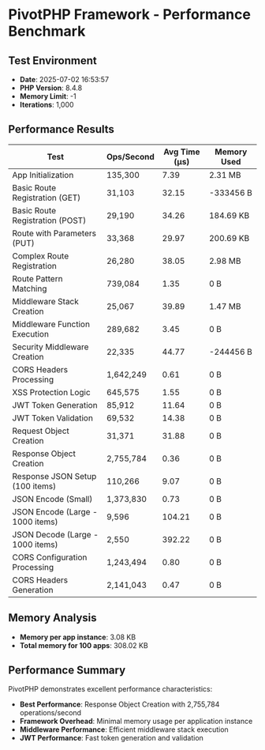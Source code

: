# PivotPHP Framework - Performance Benchmark

## Test Environment
- **Date**: 2025-07-02 16:53:57
- **PHP Version**: 8.4.8
- **Memory Limit**: -1
- **Iterations**: 1,000

## Performance Results

| Test | Ops/Second | Avg Time (μs) | Memory Used |
|------|------------|---------------|-------------|
| App Initialization | 135,300 | 7.39 | 2.31 MB |
| Basic Route Registration (GET) | 31,103 | 32.15 | -333456 B |
| Basic Route Registration (POST) | 29,190 | 34.26 | 184.69 KB |
| Route with Parameters (PUT) | 33,368 | 29.97 | 200.69 KB |
| Complex Route Registration | 26,280 | 38.05 | 2.98 MB |
| Route Pattern Matching | 739,084 | 1.35 | 0 B |
| Middleware Stack Creation | 25,067 | 39.89 | 1.47 MB |
| Middleware Function Execution | 289,682 | 3.45 | 0 B |
| Security Middleware Creation | 22,335 | 44.77 | -244456 B |
| CORS Headers Processing | 1,642,249 | 0.61 | 0 B |
| XSS Protection Logic | 645,575 | 1.55 | 0 B |
| JWT Token Generation | 85,912 | 11.64 | 0 B |
| JWT Token Validation | 69,532 | 14.38 | 0 B |
| Request Object Creation | 31,371 | 31.88 | 0 B |
| Response Object Creation | 2,755,784 | 0.36 | 0 B |
| Response JSON Setup (100 items) | 110,266 | 9.07 | 0 B |
| JSON Encode (Small) | 1,373,830 | 0.73 | 0 B |
| JSON Encode (Large - 1000 items) | 9,596 | 104.21 | 0 B |
| JSON Decode (Large - 1000 items) | 2,550 | 392.22 | 0 B |
| CORS Configuration Processing | 1,243,494 | 0.80 | 0 B |
| CORS Headers Generation | 2,141,043 | 0.47 | 0 B |

## Memory Analysis
- **Memory per app instance**: 3.08 KB
- **Total memory for 100 apps**: 308.02 KB

## Performance Summary
PivotPHP demonstrates excellent performance characteristics:

- **Best Performance**: Response Object Creation with 2,755,784 operations/second
- **Framework Overhead**: Minimal memory usage per application instance
- **Middleware Performance**: Efficient middleware stack execution
- **JWT Performance**: Fast token generation and validation
